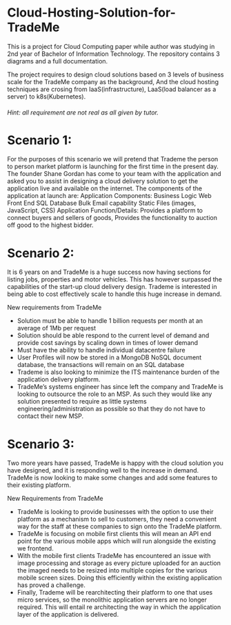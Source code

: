 # Cloud-Hosting-Solution-for-TradeMe

This is a project for Cloud Computing paper while author was studying in 2nd year of Bachelor of Information Technology.
The repository contains 3 diagrams and a full documentation.

The project requires to design cloud solutions based on 3 levels of business scale for the TradeMe company as the background, And the cloud hosting techniques are crosing from IaaS(infrastructure), LaaS(load balancer as a server) to k8s(Kubernetes).

###### Hint: all requirement are not real as all given by tutor.

# Scenario 1:

For the purposes of this scenario we will pretend that Trademe the person to person market platform is launching for the first time in the present day. The founder Shane Gordan has come to your team with the application and asked you to assist in designing a cloud delivery solution to get the application live and available on the internet.
The components of the application at launch are:
	Application Components: 	Business Logic
					Web Front End
					SQL Database
					Bulk Email capability
					Static Files (images, JavaScript, CSS)
Application Function/Details: Provides a platform to connect buyers and sellers of goods, Provides the functionality to auction off good to the highest bidder.

# Scenario 2:
It is 6 years on and TradeMe is a huge success now having sections for listing jobs, properties and motor vehicles. This has however surpassed the capabilities of the start-up cloud delivery design. Trademe is interested in being able to cost effectively scale to handle this huge increase in demand.

New requirements from TradeMe
-	Solution must be able to handle 1 billion requests per month at an average of 1Mb per request
-	Solution should be able respond to the current level of demand and provide cost savings by scaling down in times of lower demand
-	Must have the ability to handle individual datacentre failure
-	User Profiles will now be stored in a MongoDB NoSQL document database, the transactions will remain on an SQL database
-	Trademe is also looking to minimize the ITS maintenance burden of the application delivery platform.
-	TradeMe’s systems engineer has since left the company and TradeMe is looking to outsource the role to an MSP. As such they would like any solution presented to require as little systems engineering/administration as possible so that they do not have to contact their new MSP.

# Scenario 3:

Two more years have passed, TradeMe is happy with the cloud solution you have designed, and it is responding well to the increase in demand. TradeMe is now looking to make some changes and add some features to their existing platform.

New Requirements from TradeMe
-	TradeMe is looking to provide businesses with the option to use their platform as a mechanism to sell to customers, they need a convenient way for the staff at these companies to sign onto the TradeMe platform.
-	TradeMe is focusing on mobile first clients this will mean an API end point for the various mobile apps which will run alongside the existing we frontend.
-	With the mobile first clients TradeMe has encountered an issue with image processing and storage as every picture uploaded for an auction the imaged needs to be resized into multiple copies for the various mobile screen sizes. Doing this efficiently within the existing application has proved a challenge.
-	Finally, Trademe will be rearchitecting their platform to one that uses micro services, so the monolithic application servers are no longer required. This will entail re architecting the way in which the application layer of the application is delivered.

